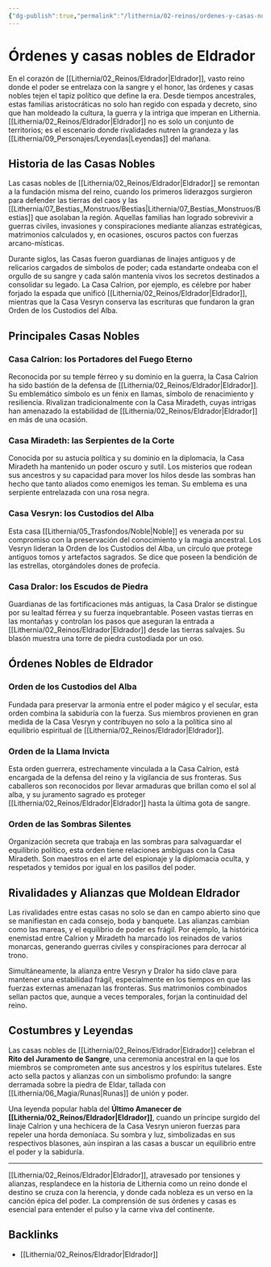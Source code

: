 ```yaml
---
{"dg-publish":true,"permalink":"/lithernia/02-reinos/ordenes-y-casas-nobles-de-eldrador/","title":"Órdenes y casas nobles de Eldrador","tags":["lithernia","organizacion","nobleza","Eldrador"]}
---
```


# Órdenes y casas nobles de Eldrador

En el corazón de [[Lithernia/02_Reinos/Eldrador\|Eldrador]], vasto reino donde el poder se entrelaza con la sangre y el honor, las órdenes y casas nobles tejen el tapiz político que define la era. Desde tiempos ancestrales, estas familias aristocráticas no solo han regido con espada y decreto, sino que han moldeado la cultura, la guerra y la intriga que imperan en Lithernia. [[Lithernia/02_Reinos/Eldrador\|Eldrador]] no es solo un conjunto de territorios; es el escenario donde rivalidades nutren la grandeza y las [[Lithernia/09_Personajes/Leyendas\|Leyendas]] del mañana.

## Historia de las Casas Nobles

Las casas nobles de [[Lithernia/02_Reinos/Eldrador\|Eldrador]] se remontan a la fundación misma del reino, cuando los primeros liderazgos surgieron para defender las tierras del caos y las [[Lithernia/07_Bestias_Monstruos/Bestias\|Lithernia/07_Bestias_Monstruos/Bestias]] que asolaban la región. Aquellas familias han logrado sobrevivir a guerras civiles, invasiones y conspiraciones mediante alianzas estratégicas, matrimonios calculados y, en ocasiones, oscuros pactos con fuerzas arcano-místicas.

Durante siglos, las Casas fueron guardianas de linajes antiguos y de relicarios cargados de símbolos de poder; cada estandarte ondeaba con el orgullo de su sangre y cada salón mantenía vivos los secretos destinados a consolidar su legado. La Casa Calrion, por ejemplo, es célebre por haber forjado la espada que unificó [[Lithernia/02_Reinos/Eldrador\|Eldrador]], mientras que la Casa Vesryn conserva las escrituras que fundaron la gran Orden de los Custodios del Alba.

## Principales Casas Nobles

### Casa Calrion: los Portadores del Fuego Eterno  
Reconocida por su temple férreo y su dominio en la guerra, la Casa Calrion ha sido bastión de la defensa de [[Lithernia/02_Reinos/Eldrador\|Eldrador]]. Su emblemático símbolo es un fénix en llamas, símbolo de renacimiento y resiliencia. Rivalizan tradicionalmente con la Casa Miradeth, cuyas intrigas han amenazado la estabilidad de [[Lithernia/02_Reinos/Eldrador\|Eldrador]] en más de una ocasión.

### Casa Miradeth: las Serpientes de la Corte  
Conocida por su astucia política y su dominio en la diplomacia, la Casa Miradeth ha mantenido un poder oscuro y sutil. Los misterios que rodean sus ancestros y su capacidad para mover los hilos desde las sombras han hecho que tanto aliados como enemigos les teman. Su emblema es una serpiente entrelazada con una rosa negra.

### Casa Vesryn: los Custodios del Alba  
Esta casa [[Lithernia/05_Trasfondos/Noble\|Noble]] es venerada por su compromiso con la preservación del conocimiento y la magia ancestral. Los Vesryn lideran la Orden de los Custodios del Alba, un círculo que protege antiguos tomos y artefactos sagrados. Se dice que poseen la bendición de las estrellas, otorgándoles dones de profecía.

### Casa Dralor: los Escudos de Piedra  
Guardianas de las fortificaciones más antiguas, la Casa Dralor se distingue por su lealtad férrea y su fuerza inquebrantable. Poseen vastas tierras en las montañas y controlan los pasos que aseguran la entrada a [[Lithernia/02_Reinos/Eldrador\|Eldrador]] desde las tierras salvajes. Su blasón muestra una torre de piedra custodiada por un oso.

## Órdenes Nobles de Eldrador

### Orden de los Custodios del Alba  
Fundada para preservar la armonía entre el poder mágico y el secular, esta orden combina la sabiduría con la fuerza. Sus miembros provienen en gran medida de la Casa Vesryn y contribuyen no solo a la política sino al equilibrio espiritual de [[Lithernia/02_Reinos/Eldrador\|Eldrador]].

### Orden de la Llama Invicta  
Esta orden guerrera, estrechamente vinculada a la Casa Calrion, está encargada de la defensa del reino y la vigilancia de sus fronteras. Sus caballeros son reconocidos por llevar armaduras que brillan como el sol al alba, y su juramento sagrado es proteger [[Lithernia/02_Reinos/Eldrador\|Eldrador]] hasta la última gota de sangre.

### Orden de las Sombras Silentes  
Organización secreta que trabaja en las sombras para salvaguardar el equilibrio político, esta orden tiene relaciones ambiguas con la Casa Miradeth. Son maestros en el arte del espionaje y la diplomacia oculta, y respetados y temidos por igual en los pasillos del poder.

## Rivalidades y Alianzas que Moldean Eldrador

Las rivalidades entre estas casas no solo se dan en campo abierto sino que se manifiestan en cada consejo, boda y banquete. Las alianzas cambian como las mareas, y el equilibrio de poder es frágil. Por ejemplo, la histórica enemistad entre Calrion y Miradeth ha marcado los reinados de varios monarcas, generando guerras civiles y conspiraciones para derrocar al trono.

Simultáneamente, la alianza entre Vesryn y Dralor ha sido clave para mantener una estabilidad frágil, especialmente en los tiempos en que las fuerzas externas amenazan las fronteras. Sus matrimonios combinados sellan pactos que, aunque a veces temporales, forjan la continuidad del reino.

## Costumbres y Leyendas

Las casas nobles de [[Lithernia/02_Reinos/Eldrador\|Eldrador]] celebran el **Rito del Juramento de Sangre**, una ceremonia ancestral en la que los miembros se comprometen ante sus ancestros y los espíritus tutelares. Este acto sella pactos y alianzas con un simbolismo profundo: la sangre derramada sobre la piedra de Eldar, tallada con [[Lithernia/06_Magia/Runas\|Runas]] de unión y poder.

Una leyenda popular habla del **Último Amanecer de [[Lithernia/02_Reinos/Eldrador\|Eldrador]]**, cuando un príncipe surgido del linaje Calrion y una hechicera de la Casa Vesryn unieron fuerzas para repeler una horda demoníaca. Su sombra y luz, simbolizadas en sus respectivos blasones, aún inspiran a las casas a buscar un equilibrio entre el poder y la sabiduría.

---

[[Lithernia/02_Reinos/Eldrador\|Eldrador]], atravesado por tensiones y alianzas, resplandece en la historia de Lithernia como un reino donde el destino se cruza con la herencia, y donde cada nobleza es un verso en la canción épica del poder. La comprensión de sus órdenes y casas es esencial para entender el pulso y la carne viva del continente.

## Backlinks
- [[Lithernia/02_Reinos/Eldrador\|Eldrador]]
